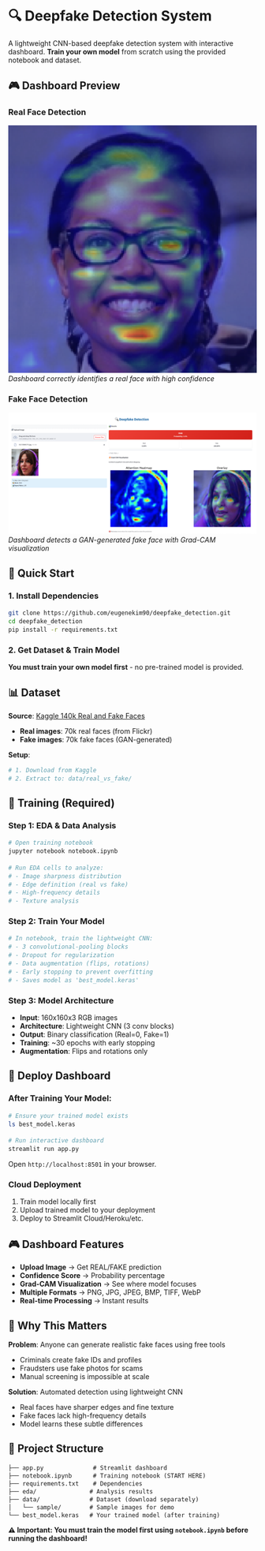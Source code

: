 # 🔍 Deepfake Detection System

A lightweight CNN-based deepfake detection system with interactive dashboard. **Train your own model** from scratch using the provided notebook and dataset.

## 🎮 Dashboard Preview

### Real Face Detection
![Real Face Example](data/sample/real.png)
*Dashboard correctly identifies a real face with high confidence*

### Fake Face Detection  
![Fake Face Example](data/sample/fake.png)
*Dashboard detects a GAN-generated fake face with Grad-CAM visualization*

## 🚀 Quick Start

### 1. Install Dependencies
```bash
git clone https://github.com/eugenekim90/deepfake_detection.git
cd deepfake_detection
pip install -r requirements.txt
```

### 2. Get Dataset & Train Model
**You must train your own model first** - no pre-trained model is provided.

## 📊 Dataset

**Source**: [Kaggle 140k Real and Fake Faces](https://www.kaggle.com/datasets/xhlulu/140k-real-and-fake-faces/code?datasetId=501529&sortBy=commentCount)
- **Real images**: 70k real faces (from Flickr)
- **Fake images**: 70k fake faces (GAN-generated)

**Setup**:
```bash
# 1. Download from Kaggle
# 2. Extract to: data/real_vs_fake/
```

## 🎯 Training (Required)

### Step 1: EDA & Data Analysis
```bash
# Open training notebook
jupyter notebook notebook.ipynb

# Run EDA cells to analyze:
# - Image sharpness distribution
# - Edge definition (real vs fake)
# - High-frequency details
# - Texture analysis
```

### Step 2: Train Your Model
```python
# In notebook, train the lightweight CNN:
# - 3 convolutional-pooling blocks
# - Dropout for regularization  
# - Data augmentation (flips, rotations)
# - Early stopping to prevent overfitting
# - Saves model as 'best_model.keras'
```

### Step 3: Model Architecture
- **Input**: 160x160x3 RGB images
- **Architecture**: Lightweight CNN (3 conv blocks)
- **Output**: Binary classification (Real=0, Fake=1)
- **Training**: ~30 epochs with early stopping
- **Augmentation**: Flips and rotations only

## 🚀 Deploy Dashboard

### After Training Your Model:
```bash
# Ensure your trained model exists
ls best_model.keras

# Run interactive dashboard
streamlit run app.py
```
Open `http://localhost:8501` in your browser.

### Cloud Deployment
1. Train model locally first
2. Upload trained model to your deployment
3. Deploy to Streamlit Cloud/Heroku/etc.

## 🎮 Dashboard Features

- **Upload Image** → Get REAL/FAKE prediction
- **Confidence Score** → Probability percentage
- **Grad-CAM Visualization** → See where model focuses
- **Multiple Formats** → PNG, JPG, JPEG, BMP, TIFF, WebP
- **Real-time Processing** → Instant results

## 🔬 Why This Matters

**Problem**: Anyone can generate realistic fake faces using free tools
- Criminals create fake IDs and profiles
- Fraudsters use fake photos for scams  
- Manual screening is impossible at scale

**Solution**: Automated detection using lightweight CNN
- Real faces have sharper edges and fine texture
- Fake faces lack high-frequency details
- Model learns these subtle differences

## 📁 Project Structure

```
├── app.py              # Streamlit dashboard
├── notebook.ipynb      # Training notebook (START HERE)
├── requirements.txt    # Dependencies
├── eda/               # Analysis results
├── data/              # Dataset (download separately)
│   └── sample/        # Sample images for demo
└── best_model.keras   # Your trained model (after training)
```

**⚠️ Important: You must train the model first using `notebook.ipynb` before running the dashboard!** 
